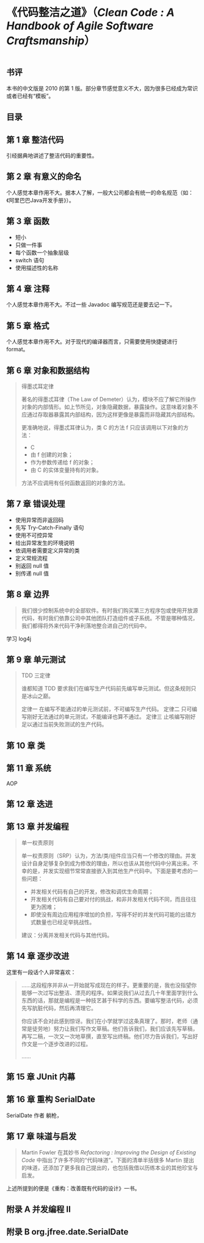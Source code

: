 # 《代码整洁之道》（*Clean Code : A Handbook of Agile Software Craftsmanship*）

![]()

## 书评
本书的中文版是 2010 的第 1 版。部分章节感觉意义不大，因为很多已经成为常识或者已经有“模板”。
## 目录

## 第 1 章 整洁代码

引经据典地讲述了整洁代码的重要性。

## 第 2 章 有意义的命名
个人感觉本章作用不大。据本人了解，一般大公司都会有统一的命名规范（如：《阿里巴巴Java开发手册》）。

## 第 3 章 函数
- 短小 
- 只做一件事
- 每个函数一个抽象层级
- switch 语句
- 使用描述性的名称

## 第 4 章 注释
个人感觉本章作用不大。不过一些 Javadoc 编写规范还是要去记一下。

## 第 5 章 格式
个人感觉本章作用不大。对于现代的编译器而言，只需要使用快捷键进行 format。

## 第 6 章 对象和数据结构
> 得墨忒耳定律
> 
> 著名的得墨忒耳律（The Law of Demeter）认为，模块不应了解它所操作对象的内部情形。如上节所见，对象隐藏数据，暴露操作。这意味着对象不应通过存取器暴露其内部结构，因为这样更像是暴露而非隐藏其内部结构。
> 
> 更准确地说，得墨忒耳律认为，类 C 的方法 f 只应该调用以下对象的方法：
> 
> - C
> - 由 f 创建的对象；
> - 作为参数传递给 f 的对象；
> - 由 C 的实体变量持有的对象。
> 
> 方法不应调用有任何函数返回的对象的方法。
## 第 7 章 错误处理
- 使用异常而非返回码
- 先写 Try-Catch-Finally 语句
- 使用不可控异常
- 给出异常发生的环境说明
- 依调用者需要定义异常的类
- 定义常规流程
- 别返回 null 值
- 别传递 null 值

## 第 8 章 边界
> 我们很少控制系统中的全部软件。有时我们购买第三方程序包或使用开放源代码，有时我们依靠公司中其他团队打造组件或子系统。不管是哪种情况，我们都得将外来代码干净利落地整合进自己的代码中。

学习 log4j

## 第 9 章 单元测试

> TDD 三定律
> 
> 谁都知道 TDD 要求我们在编写生产代码前先编写单元测试。但这条规则只是冰山之巅。
> 
> 定律一 在编写不能通过的单元测试前，不可编写生产代码。
> 定律二 只可编写刚好无法通过的单元测试，不能编译也算不通过。
> 定律三 止咳编写刚好足以通过当前失败测试的生产代码。

## 第 10 章 类

## 第 11 章 系统
AOP
## 第 12 章 迭进

## 第 13 章 并发编程
> 单一权责原则
> 
> 单一权责原则（SRP）认为，方法/类/组件应当只有一个修改的理由。并发设计自身足够复杂到成为修改的理由，所以也该从其他代码中分离出来。不幸的是，并发实现细节常常直接嵌入到其他生产代码中。下面是要考虑的一些问题：
> 
> - 并发相关代码有自己的开发，修改和调优生命周期；
> - 开发相关代码有自己要对付的挑战，和非并发相关代码不同，而且往往更为困难；
> - 即使没有周边应用程序增加的负担，写得不好的并发代码可能的出错方式数量也已经足举挑战性。
> 
> 建议：分离并发相关代码与其他代码。

## 第 14 章  逐步改进
这里有一段话个人非常喜欢：

> ……这段程序并非从一开始就写成现在的样子。更重要的是，我也没指望你能够一次过写出整洁、漂亮的程序。如果说我们从过去几十年里面学到什么东西的话，那就是编程是一种技艺甚于科学的东西。要编写整洁代码，必须先写肮脏代码，然后再清理它。
> 
> 你应该不会对此感到惊讶。我们在小学就学过这条真理了。那时，老师（通常是徒劳地）努力让我们写作文草稿。他们告诉我们，我们应该先写草稿，再写二稿，一次又一次地草撰，直至写出终稿。他们尽力告诉我们，写出好作文是一个逐步改进的过程。
> 
> ……

## 第 15 章 JUnit 内幕

## 第 16 章 重构 SerialDate
SerialDate 作者 躺枪，

## 第 17 章 味道与启发
> Martin Fowler 在其妙书 *Refactoring : Improving the Design of Existing Code* 中指出了许多不同的“代码味道”。下面的清单半括很多 Martin 提出的味道，还添加了更多我自己提出的，也包括我借以历练本业的其他珍宝与启发。

上述所提到的便是《重构：改善既有代码的设计》一书。

## 附录 A 并发编程 II

## 附录 B org.jfree.date.SerialDate